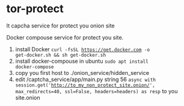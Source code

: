 # tor-protect
It capcha service for protect you onion site

Docker compouse service for protect you site.
1) install Docker <code>curl -fsSL https://get.docker.com -o get-docker.sh && sh get-docker.sh</code>
2) install docker-compouse
   in ubuntu <code>sudo apt install docker-compose</code>
3) copy you first host to ./onion_service/hidden_service
4) edit /captcha_service/app/main.py string 56 <code>async with session.get('http://to_my_non_protect_site.onion/', max_redirects=40, ssl=False, headers=headers) as resp</code> to you site.onion
